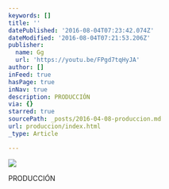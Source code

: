 ```yaml
---
keywords: []
title: ''
datePublished: '2016-08-04T07:23:42.074Z'
dateModified: '2016-08-04T07:21:53.206Z'
publisher:
  name: Gg
  url: 'https://youtu.be/FPgd7tqHyJA'
author: []
inFeed: true
hasPage: true
inNav: true
description: PRODUCCIÓN
via: {}
starred: true
sourcePath: _posts/2016-04-08-produccion.md
url: produccion/index.html
_type: Article

---
```

![](https://the-grid-user-content.s3-us-west-2.amazonaws.com/bb9871ed-5c16-4c3a-bdd5-fcba609c3027.png)

PRODUCCIÓN